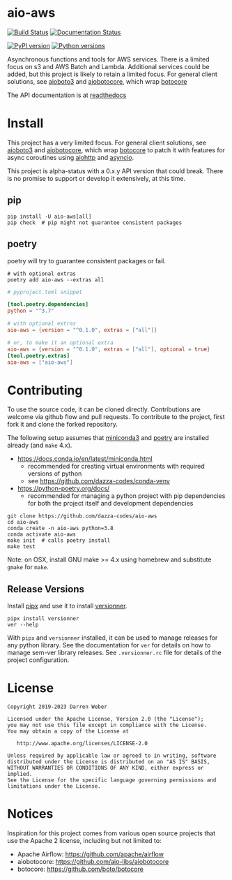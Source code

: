 # aio-aws

[![Build Status](https://github.com/dazza-codes/aio-aws/actions/workflows/python-test.yml/badge.svg)](https://github.com/dazza-codes/aio-aws/actions/workflows/python-test.yml)
[![Documentation Status](https://readthedocs.org/projects/aio-aws/badge/?version=latest)](https://aio-aws.readthedocs.io/en/latest/?badge=latest)

[![PyPI version](https://img.shields.io/pypi/v/aio-aws.svg)](https://pypi.org/project/aio-aws)
[![Python versions](https://img.shields.io/pypi/pyversions/aio-aws.svg)](https://pypi.org/project/aio-aws)

Asynchronous functions and tools for AWS services.  There is a
limited focus on s3 and AWS Batch and Lambda.  Additional services could be
added, but this project is likely to retain a limited focus.
For general client solutions, see
[aioboto3](https://github.com/terrycain/aioboto3) and
[aiobotocore](https://github.com/aio-libs/aiobotocore), which wrap
[botocore](https://botocore.amazonaws.com/v1/documentation/api/latest/index.html)

The API documentation is at [readthedocs](https://aio-aws.readthedocs.io/)

# Install

This project has a very limited focus.  For general client solutions, see
[aioboto3](https://github.com/terrycain/aioboto3) and
[aiobotocore](https://github.com/aio-libs/aiobotocore), which wrap
[botocore](https://botocore.amazonaws.com/v1/documentation/api/latest/index.html)
to patch it with features for async coroutines using
[aiohttp](https://aiohttp.readthedocs.io/en/latest/) and
[asyncio](https://docs.python.org/3/library/asyncio.html).

This project is alpha-status with a 0.x.y API version that could break.
There is no promise to support or develop it extensively, at this time.

## pip

```shell
pip install -U aio-aws[all]
pip check  # pip might not guarantee consistent packages
```

## poetry

poetry will try to guarantee consistent packages or fail.

```shell
# with optional extras
poetry add aio-aws --extras all
```

```toml
# pyproject.toml snippet

[tool.poetry.dependencies]
python = "^3.7"

# with optional extras
aio-aws = {version = "^0.1.0", extras = ["all"]}

# or, to make it an optional extra
aio-aws = {version = "^0.1.0", extras = ["all"], optional = true}
[tool.poetry.extras]
aio-aws = ["aio-aws"]

```

# Contributing

To use the source code, it can be cloned directly. Contributions are welcome
via github flow and pull requests.  To contribute to the project, first fork
it and clone the forked repository.

The following setup assumes that
[miniconda3](https://docs.conda.io/en/latest/miniconda.html) and
[poetry](https://python-poetry.org/docs/) are installed already
(and `make` 4.x).

- https://docs.conda.io/en/latest/miniconda.html
    - recommended for creating virtual environments with required versions of python
    - see https://github.com/dazza-codes/conda-venv
- https://python-poetry.org/docs/
    - recommended for managing a python project with pip dependencies for
      both the project itself and development dependencies

```shell
git clone https://github.com/dazza-codes/aio-aws
cd aio-aws
conda create -n aio-aws python=3.8
conda activate aio-aws
make init  # calls poetry install
make test
```

Note: on OSX, install GNU make >= 4.x using homebrew and substitute
`gmake` for `make`.

## Release Versions

Install [pipx](https://pypa.github.io/pipx/) and use it to install
[versionner](https://msztolcman.github.io/versionner/).

```shell
pipx install versionner
ver --help
```

With `pipx` and `versionner` installed, it can be used to manage releases
for any python library.  See the documentation for `ver` for details on
how to manage sem-ver library releases.  See `.versionner.rc` file for
details of the project configuration.

# License

```text
Copyright 2019-2023 Darren Weber

Licensed under the Apache License, Version 2.0 (the "License");
you may not use this file except in compliance with the License.
You may obtain a copy of the License at

   http://www.apache.org/licenses/LICENSE-2.0

Unless required by applicable law or agreed to in writing, software
distributed under the License is distributed on an "AS IS" BASIS,
WITHOUT WARRANTIES OR CONDITIONS OF ANY KIND, either express or implied.
See the License for the specific language governing permissions and
limitations under the License.
```

# Notices

Inspiration for this project comes from various open source projects that use
the Apache 2 license, including but not limited to:
- Apache Airflow: https://github.com/apache/airflow
- aiobotocore: https://github.com/aio-libs/aiobotocore
- botocore: https://github.com/boto/botocore

